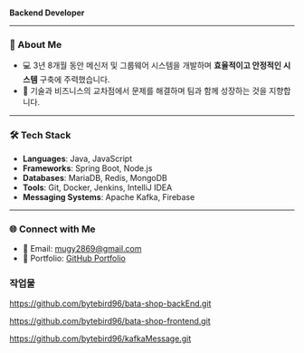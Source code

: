 #
**Backend Developer**

---

### 🚀 About Me  
- 💻 3년 8개월 동안 메신저 및 그룹웨어 시스템을 개발하며 **효율적이고 안정적인 시스템** 구축에 주력했습니다.  
- 🌟 기술과 비즈니스의 교차점에서 문제를 해결하며 팀과 함께 성장하는 것을 지향합니다.

---

### 🛠️ Tech Stack  
- **Languages**: Java, JavaScript  
- **Frameworks**: Spring Boot, Node.js  
- **Databases**: MariaDB, Redis, MongoDB  
- **Tools**: Git, Docker, Jenkins, IntelliJ IDEA  
- **Messaging Systems**: Apache Kafka, Firebase  

---

### 🌐 Connect with Me  
- 📧 Email: [mugy2869@gmail.com](mailto:mugy2869@gmail.com)  
- 📂 Portfolio: [GitHub Portfolio](https://github.com/Hansae1996)

### 작업물
https://github.com/bytebird96/bata-shop-backEnd.git

https://github.com/bytebird96/bata-shop-frontend.git

https://github.com/bytebird96/kafkaMessage.git
